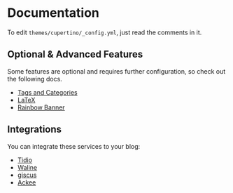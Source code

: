 # Documentation

To edit `themes/cupertino/_config.yml`, just read the comments in it.

## Optional & Advanced Features

Some features are optional and requires further configuration, so check out the following docs.

- [Tags and Categories](./features/tags-and-categories.md)
- [LaTeX](./features/latex.md)
- [Rainbow Banner](./features/rainbow-banner.md)

## Integrations

You can integrate these services to your blog:

- [Tidio](./integrations/tidio.md)
- [Waline](./integrations/waline.md)
- [giscus](./integrations/giscus.md)
- [Ackee](./integrations/ackee.md)
